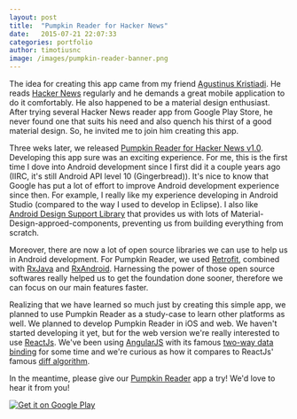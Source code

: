```yaml
---
layout: post
title:  "Pumpkin Reader for Hacker News"
date:   2015-07-21 22:07:33
categories: portfolio
author: timotiusnc
image: /images/pumpkin-reader-banner.png
---
```

The idea for creating this app came from my friend [Agustinus Kristiadi][wiseodd]. He reads [Hacker News][hn] regularly and he demands a great mobile application to do it comfortably. He also happened to be a material design enthusiast. After trying several Hacker News reader app from Google Play Store, he never found one that suits his need and also quench his thirst of a good material design. So, he invited me to join him creating this app.

Three weks later, we released [Pumpkin Reader for Hacker News v1.0][v1.0]. Developing this app sure was an exciting experience. For me, this is the first time I dove into Android development since I first did it a couple years ago (IIRC, it's still Android API level 10 (Gingerbread)). It's nice to know that Google has put a lot of effort to improve Android development experience since then. For example, I really like my experience developing in Android Studio (compared to the way I used to develop in Eclipse). I also like [Android Design Support Library][supp] that provides us with lots of Material-Design-approed-components, preventing us from building everything from scratch.

Moreover, there are now a lot of open source libraries we can use to help us in Android development. For Pumpkin Reader, we used [Retrofit][retrofit], combined with [RxJava][rxjava] and [RxAndroid][rxandroid]. Harnessing the power of those open source softwares really helped us to get the foundation done sooner, therefore we can focus on our main features faster.

Realizing that we have learned so much just by creating this simple app, we planned to use Pumpkin Reader as a study-case to learn other platforms as well. We planned to develop Pumpkin Reader in iOS and web. We haven't started developing it yet, but for the web version we're really interested to use [ReactJs][reactjs]. We've been using [AngularJS][angular] with its famous [two-way data binding][databind] for some time and we're curious as how it compares to ReactJs' famous [diff algorithm][diffalgo].

In the meantime, please give our [Pumpkin Reader][pumpkin] app a try! We'd love to hear it from you!

<a href="https://play.google.com/store/apps/details?id=io.pumpkinz.pumpkinreader" target="_blank">
  <img src="https://developer.android.com/images/brand/en_generic_rgb_wo_60.png" alt="Get it on Google Play">
</a>

[wiseodd]:      http://thirdworldnomad.com
[hn]:           https://news.ycombinator.com
[v1.0]:         https://github.com/pumpkinz/pumpkin-reader/releases/tag/v1.0
[supp]:         http://android-developers.blogspot.com/2015/05/android-design-support-library.html
[retrofit]:     https://github.com/square/retrofit
[rxjava]:       https://github.com/ReactiveX/RxJava
[rxandroid]:    https://github.com/ReactiveX/RxAndroid
[reactjs]:      https://github.com/facebook/react
[databind]:     http://stackoverflow.com/a/9693933/1461624
[diffalgo]:     https://facebook.github.io/react/docs/reconciliation.html
[pumpkin]:      https://play.google.com/store/apps/details?id=io.pumpkinz.pumpkinreader
[angular]:      https://angularjs.org/
